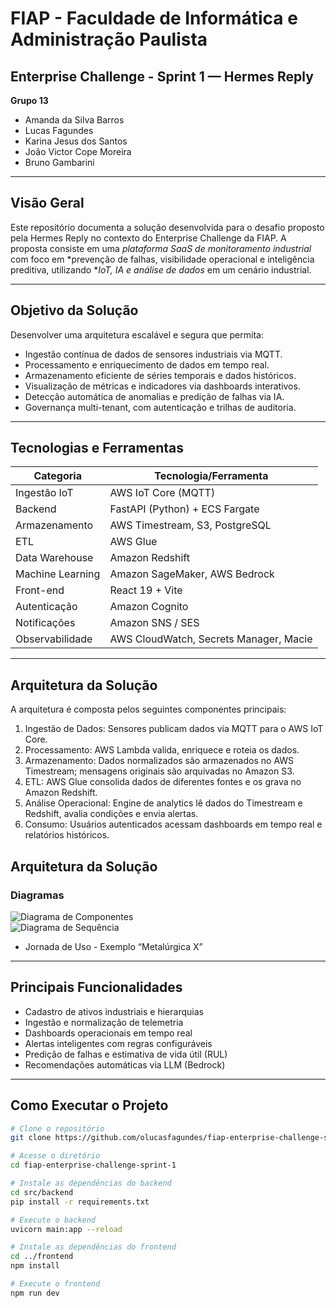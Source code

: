 # FIAP - Faculdade de Informática e Administração Paulista  
## Enterprise Challenge - Sprint 1 — Hermes Reply  

**Grupo 13**  
- Amanda da Silva Barros  
- Lucas Fagundes  
- Karina Jesus dos Santos  
- João Victor Cope Moreira  
- Bruno Gambarini  

---

## Visão Geral

Este repositório documenta a solução desenvolvida para o desafio proposto pela Hermes Reply no contexto do Enterprise Challenge da FIAP. A proposta consiste em uma *plataforma SaaS de monitoramento industrial* com foco em *prevenção de falhas, visibilidade operacional e inteligência preditiva, utilizando **IoT, IA e análise de dados* em um cenário industrial.

---

## Objetivo da Solução

Desenvolver uma arquitetura escalável e segura que permita:

- Ingestão contínua de dados de sensores industriais via MQTT.  
- Processamento e enriquecimento de dados em tempo real.  
- Armazenamento eficiente de séries temporais e dados históricos.  
- Visualização de métricas e indicadores via dashboards interativos.  
- Detecção automática de anomalias e predição de falhas via IA.  
- Governança multi-tenant, com autenticação e trilhas de auditoria.  

---

## Tecnologias e Ferramentas

| Categoria             | Tecnologia/Ferramenta                      |  
|----------------------|--------------------------------------------|  
| Ingestão IoT         | AWS IoT Core (MQTT)                        |  
| Backend              | FastAPI (Python) + ECS Fargate             |  
| Armazenamento        | AWS Timestream, S3, PostgreSQL             |  
| ETL                  | AWS Glue                                   |  
| Data Warehouse       | Amazon Redshift                            |  
| Machine Learning     | Amazon SageMaker, AWS Bedrock              |  
| Front-end            | React 19 + Vite                            |  
| Autenticação         | Amazon Cognito                             |  
| Notificações         | Amazon SNS / SES                           |  
| Observabilidade      | AWS CloudWatch, Secrets Manager, Macie     |  

---

## Arquitetura da Solução

A arquitetura é composta pelos seguintes componentes principais:  
1. Ingestão de Dados: Sensores publicam dados via MQTT para o AWS IoT Core.  
2. Processamento: AWS Lambda valida, enriquece e roteia os dados.  
3. Armazenamento: Dados normalizados são armazenados no AWS Timestream; mensagens originais são arquivadas no Amazon S3.  
4. ETL: AWS Glue consolida dados de diferentes fontes e os grava no Amazon Redshift.  
5. Análise Operacional: Engine de analytics lê dados do Timestream e Redshift, avalia condições e envia alertas.  
6. Consumo: Usuários autenticados acessam dashboards em tempo real e relatórios históricos.

## Arquitetura da Solução

### Diagramas

![Diagrama de Componentes](assets/diagrama_componentes.jpg)  
![Diagrama de Sequência](assets/diagrama_sequencia.jpeg)

- Jornada de Uso - Exemplo “Metalúrgica X”  

---

## Principais Funcionalidades

- Cadastro de ativos industriais e hierarquias  
- Ingestão e normalização de telemetria  
- Dashboards operacionais em tempo real  
- Alertas inteligentes com regras configuráveis  
- Predição de falhas e estimativa de vida útil (RUL)  
- Recomendações automáticas via LLM (Bedrock)  

---

## Como Executar o Projeto

```bash
# Clone o repositório  
git clone https://github.com/olucasfagundes/fiap-enterprise-challenge-sprint-1.git  

# Acesse o diretório  
cd fiap-enterprise-challenge-sprint-1  

# Instale as dependências do backend  
cd src/backend  
pip install -r requirements.txt  

# Execute o backend  
uvicorn main:app --reload  

# Instale as dependências do frontend  
cd ../frontend  
npm install  

# Execute o frontend  
npm run dev  
